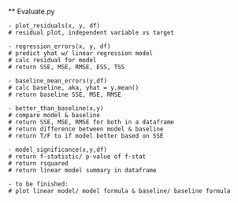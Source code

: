 ** Evaluate.py 

	- plot_residuals(x, y, df)
	# residual plot, independent variable vs target
        
	- regression_errors(x, y, df)
	# predict yhat w/ linear regression model
	# calc residual for model
	# return SSE, MSE, RMSE, ESS, TSS
	
	- baseline_mean_errors(y,df)
	# calc baseline, aka, yhat = y.mean()
	# return baseline SSE, MSE, RMSE

	- better_than_baseline(x,y)
	# compare model & baseline
	# return SSE, MSE, RMSE for both in a dataframe
	# return difference between model & baseline 
	# return T/F to if model better based on SSE

	- model_significance(x,y,df)
	# return f-statistic/ p-value of f-stat
	# return rsquared
	# return linear model summary in dataframe

	- to be finished:
	# plot linear model/ model formula & baseline/ baseline formula

